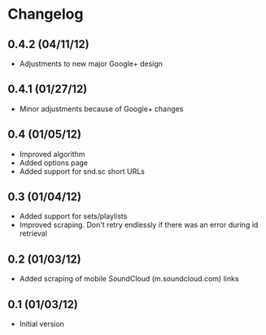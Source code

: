 Changelog
=========

0.4.2 (04/11/12)
----------------

* Adjustments to new major Google+ design

0.4.1 (01/27/12)
----------------

* Minor adjustments because of Google+ changes

0.4 (01/05/12)
--------------

* Improved algorithm
* Added options page
* Added support for snd.sc short URLs

0.3 (01/04/12)
--------------

* Added support for sets/playlists
* Improved scraping. Don't retry endlessly if there was an error during id retrieval

0.2 (01/03/12)
--------------

* Added scraping of mobile SoundCloud (m.soundcloud.com) links

0.1 (01/03/12)
--------------

* Initial version

